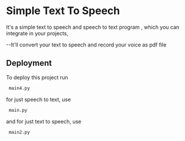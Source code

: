 
# Simple Text To Speech 

It's a simple text to speech and speech to text program , which you can integrate in your projects,

--It'll convert your text to speech and record your voice as pdf file


## Deployment

To deploy this project run

```bash
 main4.py
```
for just speech to text, use
```bash
 main.py
```
and for just text to speech, use
```bash
 main2.py
``` 